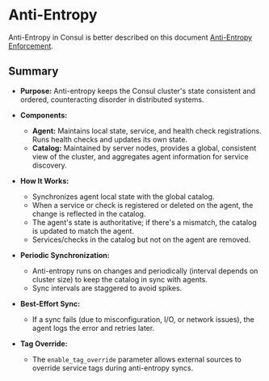 # Anti-Entropy

Anti-Entropy in Consul is better described on this document [Anti-Entropy Enforcement](https://developer.hashicorp.com/consul/docs/architecture/anti-entropy).

## Summary

- **Purpose:** Anti-entropy keeps the Consul cluster's state consistent and ordered, counteracting disorder in distributed systems.

- **Components:**
  - **Agent:** Maintains local state, service, and health check registrations. Runs health checks and updates its own state.
  - **Catalog:** Maintained by server nodes, provides a global, consistent view of the cluster, and aggregates agent information for service discovery.

- **How It Works:**
  - Synchronizes agent local state with the global catalog.
  - When a service or check is registered or deleted on the agent, the change is reflected in the catalog.
  - The agent's state is authoritative; if there's a mismatch, the catalog is updated to match the agent.
  - Services/checks in the catalog but not on the agent are removed.

- **Periodic Synchronization:**
  - Anti-entropy runs on changes and periodically (interval depends on cluster size) to keep the catalog in sync with agents.
  - Sync intervals are staggered to avoid spikes.

- **Best-Effort Sync:**
  - If a sync fails (due to misconfiguration, I/O, or network issues), the agent logs the error and retries later.

- **Tag Override:**
  - The `enable_tag_override` parameter allows external sources to override service tags during anti-entropy syncs.

